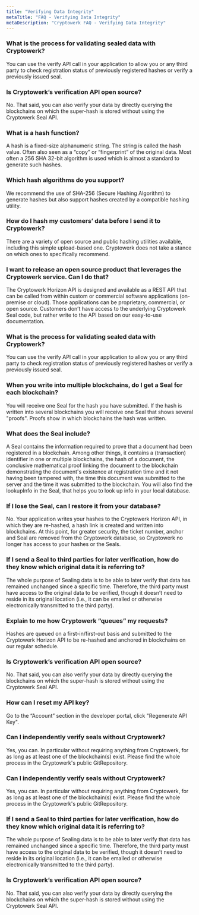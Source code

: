 ```yaml
---
title: "Verifying Data Integrity"
metaTitle: "FAQ - Verifying Data Integrity"
metaDescription: "Cryptowerk FAQ - Verifying Data Integrity"
---
```

### What is the process for validating sealed data with Cryptowerk?

You can use the verify API call in your application to allow you or any third party to check registration status of previously registered hashes or verify a previously issued seal.

### Is Cryptowerk’s verification API open source?

No. That said, you can also verify your data by directly querying the blockchains on which the super-hash is stored without using the Cryptowerk Seal API.


### What is a hash function?

A hash is a fixed-size alphanumeric string. The string is called the hash value. Often also seen as a “copy” or “fingerprint” of the original data. Most often a 256 SHA 32-bit algorithm is used which is almost a standard to generate such hashes.

### Which hash algorithms do you support?

We recommend the use of SHA-256 (Secure Hashing Algorithm) to generate hashes but also support hashes created by a compatible hashing utility.

### How do I hash my customers’ data before I send it to Cryptowerk?

There are a variety of open source and public hashing utilities available, including this simple upload-based one. Cryptowerk does not take a stance on which ones to specifically recommend.

### I want to release an open source product that leverages the Cryptowerk service. Can I do that?

The Cryptowerk Horizon API is designed and available as a REST API that can be called from within custom or commercial software applications (on-premise or cloud). Those applications can be proprietary, commercial, or open source. Customers don’t have access to the underlying Cryptowerk Seal code, but rather write to the API based on our easy-to-use documentation.

### What is the process for validating sealed data with Cryptowerk?

You can use the verify API call in your application to allow you or any third party to check registration status of previously registered hashes or verify a previously issued seal.

### When you write into multiple blockchains, do I get a Seal for each blockchain?

You will receive one Seal for the hash you have submitted. If the hash is written into several blockchains you will receive one Seal that shows several "proofs". Proofs show in which blockchains the hash was written.

### What does the Seal include?

A Seal contains the information required to prove that a document had been registered in a blockchain. Among other things, it contains a (transaction) identifier in one or multiple blockchains, the hash of a document, the conclusive mathematical proof linking the document to the blockchain demonstrating the document's existence at registration time and it not having been tampered with, the time this document was submitted to the server and the time it was submitted to the blockchain. You will also find the lookupInfo in the Seal, that helps you to look up info in your local database.

### If I lose the Seal, can I restore it from your database?

No. Your application writes your hashes to the Cryptowerk Horizon API, in which they are re-hashed, a hash link is created and written into blockchains. At this point, for greater security, the ticket number, anchor and Seal are removed from the Cryptowerk database, so Cryptowerk no longer has access to your hashes or the Seals.

### If I send a Seal to third parties for later verification, how do they know which original data it is referring to?

The whole purpose of Sealing data is to be able to later verify that data has remained unchanged since a specific time. Therefore, the third party must have access to the original data to be verified, though it doesn’t need to reside in its original location (i.e., it can be emailed or otherwise electronically transmitted to the third party).

### Explain to me how Cryptowerk “queues” my requests?

Hashes are queued on a first-in/first-out basis and submitted to the Cryptowerk Horizon API to be re-hashed and anchored in blockchains on our regular schedule.

### Is Cryptowerk’s verification API open source?

No. That said, you can also verify your data by directly querying the blockchains on which the super-hash is stored without using the Cryptowerk Seal API.

### How can I reset my API key?

Go to the “Account” section in the developer portal, click "Regenerate API Key".

### Can I independently verify seals without Cryptowerk?

Yes, you can. In particular without requiring anything from Cryptowerk, for as long as at least one of the blockchain(s) exist. Please find the whole process in the Cryptowerk's public GitRepository.

### Can I independently verify seals without Cryptowerk?

Yes, you can. In particular without requiring anything from Cryptowerk, for as long as at least one of the blockchain(s) exist. Please find the whole process in the Cryptowerk's public GitRepository.

### If I send a Seal to third parties for later verification, how do they know which original data it is referring to?

The whole purpose of Sealing data is to be able to later verify that data has remained unchanged since a specific time. Therefore, the third party must have access to the original data to be verified, though it doesn’t need to reside in its original location (i.e., it can be emailed or otherwise electronically transmitted to the third party).

### Is Cryptowerk’s verification API open source?

No. That said, you can also verify your data by directly querying the blockchains on which the super-hash is stored without using the Cryptowerk Seal API.
